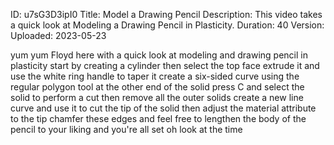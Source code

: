ID: u7sG3D3ipI0
Title: Model a Drawing Pencil
Description: This video takes a quick look at Modeling a Drawing Pencil in Plasticity.
Duration: 40
Version: 
Uploaded: 2023-05-23

yum yum
Floyd here with a quick look at modeling
and drawing pencil in plasticity start
by creating a cylinder then select the
top face extrude it and use the white
ring handle to taper it create a
six-sided curve using the regular
polygon tool at the other end of the
solid press C and select the solid to
perform a cut
then remove all the outer solids
create a new line curve and use it to
cut the tip of the solid then adjust the
material attribute to the tip
chamfer these edges and feel free to
lengthen the body of the pencil to your
liking and you're all set oh look at the
time
